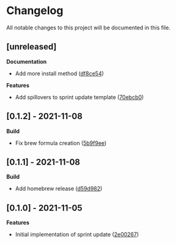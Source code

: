# Changelog

All notable changes to this project will be documented in this file.

## [unreleased]

**Documentation**

- Add more install method ([df8ce54](https://github.com/gabor-boros/sprint-update/commit/df8ce54588e28ffc0f45cda4041b5b23d0cafb6d))

**Features**

- Add spillovers to sprint update template ([70ebcb0](https://github.com/gabor-boros/sprint-update/commit/70ebcb0b287c3417ee293b82967a495eb12bea5d))

## [0.1.2] - 2021-11-08

**Build**

- Fix brew formula creation ([5b9f9ee](https://github.com/gabor-boros/sprint-update/commit/5b9f9ee641128c3ab42461d928c4908baf716256))

## [0.1.1] - 2021-11-08

**Build**

- Add homebrew release ([d59d982](https://github.com/gabor-boros/sprint-update/commit/d59d98216617497a9fb2b70e2869c7e3301df5f3))

## [0.1.0] - 2021-11-05

**Features**

- Initial implementation of sprint update ([2e00267](https://github.com/gabor-boros/sprint-update/commit/2e00267fe8f591c6551b43752f0a420b3185348e))

